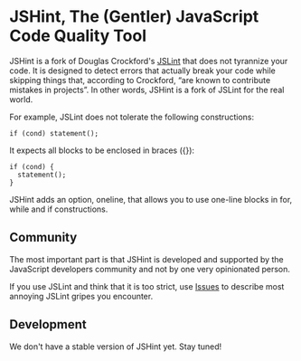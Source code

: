 JSHint, The (Gentler) JavaScript Code Quality Tool
==================================================

JSHint is a fork of Douglas Crockford's [JSLint](http://jslint.com/) that does
not tyrannize your code. It is designed to detect errors that actually break your
code while skipping things that, according to Crockford, “are known to
contribute mistakes in projects”. In other words, JSHint is a fork of JSLint
for the real world.

For example, JSLint does not tolerate the following constructions:

    if (cond) statement();
    
It expects all blocks to be enclosed in braces ({}):

    if (cond) {
      statement();
    }

JSHint adds an option, oneline, that allows you to use one-line blocks in 
for, while and if constructions.


Community
---------

The most important part is that JSHint is developed and supported by
the JavaScript developers community and not by one very opinionated person.

If you use JSLint and think that it is too strict, use
[Issues](https://github.com/jshint/jshint/issues) to describe most annoying
JSLint gripes you encounter.


Development
-------

We don't have a stable version of JSHint yet. Stay tuned!

